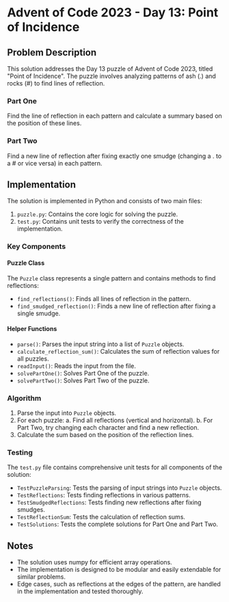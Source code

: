 # Advent of Code 2023 - Day 13: Point of Incidence

## Problem Description

This solution addresses the Day 13 puzzle of Advent of Code 2023, titled "Point of Incidence". The puzzle involves analyzing patterns of ash (.) and rocks (#) to find lines of reflection.

### Part One
Find the line of reflection in each pattern and calculate a summary based on the position of these lines.

### Part Two
Find a new line of reflection after fixing exactly one smudge (changing a . to a # or vice versa) in each pattern.

## Implementation

The solution is implemented in Python and consists of two main files:

1. `puzzle.py`: Contains the core logic for solving the puzzle.
2. `test.py`: Contains unit tests to verify the correctness of the implementation.

### Key Components

#### Puzzle Class
The `Puzzle` class represents a single pattern and contains methods to find reflections:

- `find_reflections()`: Finds all lines of reflection in the pattern.
- `find_smudged_reflection()`: Finds a new line of reflection after fixing a single smudge.

#### Helper Functions
- `parse()`: Parses the input string into a list of `Puzzle` objects.
- `calculate_reflection_sum()`: Calculates the sum of reflection values for all puzzles.
- `readInput()`: Reads the input from the file.
- `solvePartOne()`: Solves Part One of the puzzle.
- `solvePartTwo()`: Solves Part Two of the puzzle.

### Algorithm

1. Parse the input into `Puzzle` objects.
2. For each puzzle:
   a. Find all reflections (vertical and horizontal).
   b. For Part Two, try changing each character and find a new reflection.
3. Calculate the sum based on the position of the reflection lines.

### Testing

The `test.py` file contains comprehensive unit tests for all components of the solution:

- `TestPuzzleParsing`: Tests the parsing of input strings into `Puzzle` objects.
- `TestReflections`: Tests finding reflections in various patterns.
- `TestSmudgedReflections`: Tests finding new reflections after fixing smudges.
- `TestReflectionSum`: Tests the calculation of reflection sums.
- `TestSolutions`: Tests the complete solutions for Part One and Part Two.


## Notes

- The solution uses numpy for efficient array operations.
- The implementation is designed to be modular and easily extendable for similar problems.
- Edge cases, such as reflections at the edges of the pattern, are handled in the implementation and tested thoroughly.
